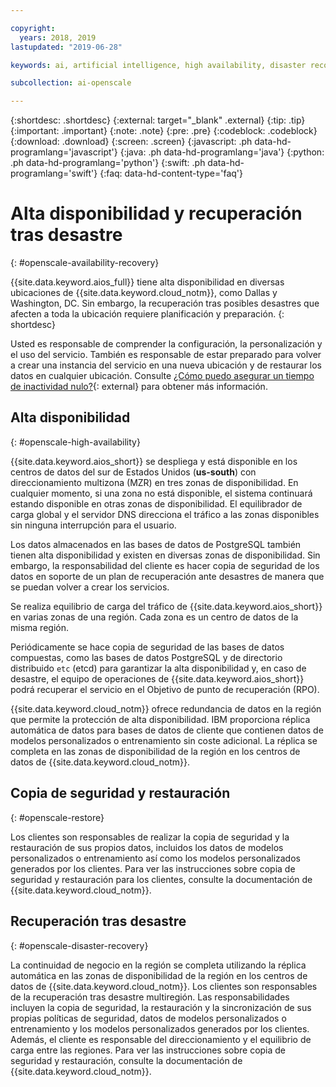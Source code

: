 ```yaml
---

copyright:
  years: 2018, 2019
lastupdated: "2019-06-28"

keywords: ai, artificial intelligence, high availability, disaster recovery, recovery, load-balancing, postgres

subcollection: ai-openscale

---
```


{:shortdesc: .shortdesc}
{:external: target="_blank" .external}
{:tip: .tip}
{:important: .important}
{:note: .note}
{:pre: .pre}
{:codeblock: .codeblock}
{:download: .download}
{:screen: .screen}
{:javascript: .ph data-hd-programlang='javascript'}
{:java: .ph data-hd-programlang='java'}
{:python: .ph data-hd-programlang='python'}
{:swift: .ph data-hd-programlang='swift'}
{:faq: data-hd-content-type='faq'}

# Alta disponibilidad y recuperación tras desastre
{: #openscale-availability-recovery}

{{site.data.keyword.aios_full}} tiene alta disponibilidad en diversas ubicaciones de {{site.data.keyword.cloud_notm}}, como Dallas y Washington, DC. Sin embargo, la recuperación tras posibles desastres que afecten a toda la ubicación requiere planificación y preparación.
{: shortdesc}

Usted es responsable de comprender la configuración, la personalización y el uso del servicio. También es responsable de estar preparado para volver a crear una instancia del servicio en una nueva ubicación y de restaurar los datos en cualquier ubicación. Consulte [¿Cómo puedo asegurar un tiempo de inactividad nulo?](/docs/overview?topic=overview-zero-downtime#zero-downtime){: external} para obtener más información.

## Alta disponibilidad 
{: #openscale-high-availability}

{{site.data.keyword.aios_short}} se despliega y está disponible en los centros de datos del sur de Estados Unidos (**us-south**) con direccionamiento multizona (MZR) en tres zonas de disponibilidad. En cualquier momento, si una zona no está disponible, el sistema continuará estando disponible en otras zonas de disponibilidad. El equilibrador de carga global y el servidor DNS direcciona el tráfico a las zonas disponibles sin ninguna interrupción para el usuario.

Los datos almacenados en las bases de datos de PostgreSQL también tienen alta disponibilidad y existen en diversas zonas de disponibilidad. Sin embargo, la responsabilidad del cliente es hacer copia de seguridad de los datos en soporte de un plan de recuperación ante desastres de manera que se puedan volver a crear los servicios.

Se realiza equilibrio de carga del tráfico de {{site.data.keyword.aios_short}} en varias zonas de una región. Cada zona es un centro de datos de la misma región. 

Periódicamente se hace copia de seguridad de las bases de datos compuestas, como las bases de datos PostgreSQL y de directorio distribuido <code>etc</code> (etcd) para garantizar la alta disponibilidad y, en caso de desastre, el equipo de operaciones de {{site.data.keyword.aios_short}} podrá recuperar el servicio en el Objetivo de punto de recuperación (RPO).
 
{{site.data.keyword.cloud_notm}} ofrece redundancia de datos en la región que permite la protección de alta disponibilidad. IBM proporciona réplica automática de datos para bases de datos de cliente que contienen datos de modelos personalizados o entrenamiento sin coste adicional. La réplica se completa en las zonas de disponibilidad de la región en los centros de datos de {{site.data.keyword.cloud_notm}}.
 
## Copia de seguridad y restauración
{: #openscale-restore}

Los clientes son responsables de realizar la copia de seguridad y la restauración de sus propios datos, incluidos los datos de modelos personalizados o entrenamiento así como los modelos personalizados generados por los clientes. Para ver las instrucciones sobre copia de seguridad y restauración para los clientes, consulte la documentación de {{site.data.keyword.cloud_notm}}.
 
## Recuperación tras desastre
{: #openscale-disaster-recovery}

La continuidad de negocio en la región se completa utilizando la réplica automática en las zonas de disponibilidad de la región en los centros de datos de {{site.data.keyword.cloud_notm}}. Los clientes son responsables de la recuperación tras desastre multiregión. Las responsabilidades incluyen la copia de seguridad, la restauración y la sincronización de sus propias políticas de seguridad, datos de modelos personalizados o entrenamiento y los modelos personalizados generados por los clientes. Además, el cliente es responsable del direccionamiento y el equilibrio de carga entre las regiones. Para ver las instrucciones sobre copia de seguridad y restauración, consulte la documentación de {{site.data.keyword.cloud_notm}}.
